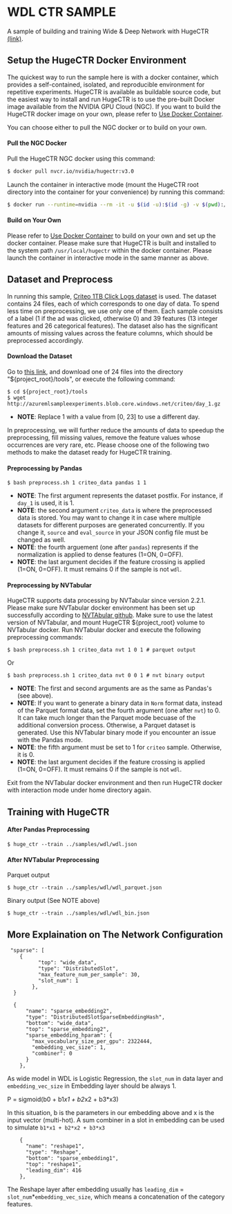 # WDL CTR SAMPLE #
A sample of building and training Wide & Deep Network with HugeCTR [(link)](https://arxiv.org/abs/1606.07792).

## Setup the HugeCTR Docker Environment ##
The quickest way to run the sample here is with a docker container, which provides a self-contained, isolated, and reproducible environment for repetitive experiments. HugeCTR is available as buildable source code, but the easiest way to install and run HugeCTR is to use the pre-built Docker image available from the NVIDIA GPU Cloud (NGC). If you want to build the HugeCTR docker image on your own, please refer to [Use Docker Container](../docs/mainpage.md#use-docker-container).

You can choose either to pull the NGC docker or to build on your own.

#### Pull the NGC Docker ####
Pull the HugeCTR NGC docker using this command:
```bash
$ docker pull nvcr.io/nvidia/hugectr:v3.0
```
Launch the container in interactive mode (mount the HugeCTR root directory into the container for your convenience) by running this command:
```bash
$ docker run --runtime=nvidia --rm -it -u $(id -u):$(id -g) -v $(pwd):/hugectr -w /hugectr nvcr.io/nvidia/hugectr:v3.0
```

#### Build on Your Own ####
Please refer to [Use Docker Container](../docs/mainpage.md#use-docker-container) to build on your own and set up the docker container. Please make sure that HugeCTR is built and installed to the system path `/usr/local/hugectr` within the docker container. Please launch the container in interactive mode in the same manner as above.

## Dataset and Preprocess ##
In running this sample, [Criteo 1TB Click Logs dataset](https://ailab.criteo.com/download-criteo-1tb-click-logs-dataset/) is used.
The dataset contains 24 files, each of which corresponds to one day of data.
To spend less time on preprocessing, we use only one of them.
Each sample consists of a label (1 if the ad was clicked, otherwise 0) and 39 features (13 integer features and 26 categorical features).
The dataset also has the significant amounts of missing values across the feature columns, which should be preprocessed accordingly.

#### Download the Dataset ####

Go to [this link](https://ailab.criteo.com/download-criteo-1tb-click-logs-dataset/),
and download one of 24 files into the directory "${project_root}/tools", 
or execute the following command:
```
$ cd ${project_root}/tools
$ wget http://azuremlsampleexperiments.blob.core.windows.net/criteo/day_1.gz
```
- **NOTE**: Replace 1 with a value from [0, 23] to use a different day.

In preprocessing, we will further reduce the amounts of data to speedup the preprocessing, fill missing values, remove the feature values whose occurrences are very rare, etc.
Please choose one of the following two methods to make the dataset ready for HugeCTR training.

#### Preprocessing by Pandas ####
```shell
$ bash preprocess.sh 1 criteo_data pandas 1 1
```
- **NOTE**: The first argument represents the dataset postfix.  For instance, if `day_1` is used, it is 1.
- **NOTE**: the second argument `criteo_data` is where the preprocessed data is stored.
You may want to change it in case where multiple datasets for different purposes are generated concurrently.
If you change it, `source` and `eval_source` in your JSON config file must be changed as well.
- **NOTE**: the fourth arguement (one after `pandas`) represents if the normalization is applied to dense features (1=ON, 0=OFF).
- **NOTE**: the last argument decides if the feature crossing is applied (1=ON, 0=OFF).
It must remains 0 if the sample is not `wdl`.

#### Preprocessing by NVTabular ####

HugeCTR supports data processing by NVTabular since version 2.2.1.
Please make sure NVTabular docker environment has been set up successfully according to [NVTAbular github](https://github.com/NVIDIA/NVTabular).
Make sure to use the latest version of NVTabular,
and mount HugeCTR ${project_root} volume to NVTabular docker.
Run NVTabular docker and execute the following preprocessing commands:
```shell
$ bash preprocess.sh 1 criteo_data nvt 1 0 1 # parquet output
```
Or
```shell
$ bash preprocess.sh 1 criteo_data nvt 0 0 1 # nvt binary output
```
- **NOTE**: The first and second arguments are as the same as Pandas's (see above).
- **NOTE**: If you want to generate a binary data in `Norm` format data, instead of the Parquet format data, set the fourth argument (one after `nvt`) to 0. It can take much longer than the Parquet mode becuase of the additional conversion process.
Otherwise, a Parquet dataset is generated. Use this NVTabular binary mode if you encounter an  issue with the Pandas mode.
- **NOTE**: the fifth argument must be set to 1 for `criteo` sample. Otherwise, it is 0.
- **NOTE**: the last argument decides if the feature crossing is applied (1=ON, 0=OFF).
It must remains 0 if the sample is not `wdl`.

Exit from the NVTabular docker environment and then run HugeCTR docker with interaction mode under home directory again.


## Training with HugeCTR ##

#### After Pandas Preprocessing ####
```shell
$ huge_ctr --train ../samples/wdl/wdl.json
```

#### After NVTabular Preprocessing ####

Parquet output
```shell
$ huge_ctr --train ../samples/wdl/wdl_parquet.json
```
Binary output (See NOTE above)
```shell
$ huge_ctr --train ../samples/wdl/wdl_bin.json
```

## More Explaination on The Network Configuration ##
```
 "sparse": [
	{
          "top": "wide_data",
          "type": "DistributedSlot",
          "max_feature_num_per_sample": 30,
          "slot_num": 1
        },
  }
```
```
  {
      "name": "sparse_embedding2",
      "type": "DistributedSlotSparseEmbeddingHash",
      "bottom": "wide_data",
      "top": "sparse_embedding2",
      "sparse_embedding_hparam": {
        "max_vocabulary_size_per_gpu": 2322444,
        "embedding_vec_size": 1,
        "combiner": 0
      }
    },
```
As wide model in WDL is Logistic Regression, the `slot_num` in data layer and `embedding_vec_size` in Embedding layer should be always 1. 

P = sigmoid(b0 + b1*x1 + b2*x2 + b3*x3)

In this situation, b is the parameters in our embedding above and x is the input vector (multi-hot). A sum combiner in a slot in embedding can be used to simulate `b1*x1 + b2*x2 + b3*x3`

```
    {
      "name": "reshape1",
      "type": "Reshape",
      "bottom": "sparse_embedding1",
      "top": "reshape1",
      "leading_dim": 416
    },
```

The Reshape layer after embedding usually has `leading_dim` = `slot_num`*`embedding_vec_size`, which means a concatenation of the category features.
